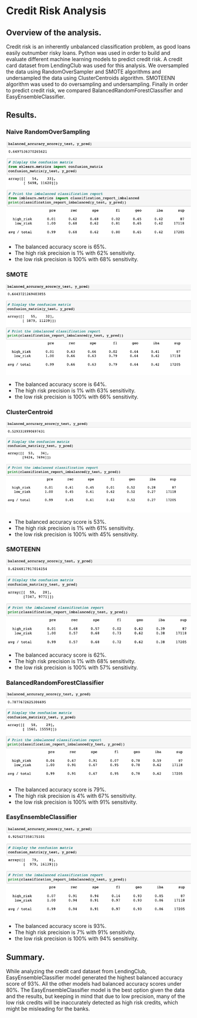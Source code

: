 # Credit Risk Analysis

## Overview of the analysis.

Credit risk is an inherently unbalanced classification problem, as good loans easily outnumber risky loans. Python was used in order to build and evaluate different machine learning models to predict credit risk. A credit card dataset from LendingClub was used for this analysis. We oversampled the data using RandomOverSampler and SMOTE algorithms and undersampled the data using ClusterCentroids algorithm. SMOTEENN algorithm was used to do oversampling and undersampling. Finally in order to predict credit risk, we compared BalancedRandomForestClassifier and EasyEnsembleClassifier.


## Results.

### Naive RandomOverSampling

![](https://github.com/EnoVaqari/Credit_Risk_Analysis/blob/main/IMG/NaiveRandomOverSampling.png)

* The balanced accuracy score is 65%.
* The high risk precision is 1% with 62% sensitivity.
* the low risk precision is 100% with 68% sensitivity.


### SMOTE 

![](https://github.com/EnoVaqari/Credit_Risk_Analysis/blob/main/IMG/SMOTEOversampling.png)

* The balanced accuracy score is 64%.
* The high risk precision is 1% with 63% sensitivity.
* the low risk precision is 100% with 66% sensitivity.


### ClusterCentroid 

![](https://github.com/EnoVaqari/Credit_Risk_Analysis/blob/main/IMG/ClusterCentroids%20Undersampling.png)

* The balanced accuracy score is 53%.
* The high risk precision is 1% with 61% sensitivity.
* the low risk precision is 100% with 45% sensitivity.


### SMOTEENN 

![](https://github.com/EnoVaqari/Credit_Risk_Analysis/blob/main/IMG/SMOTEENNOver_and_Under_SAMPLING.png)

* The balanced accuracy score is 62%.
* The high risk precision is 1% with 68% sensitivity.
* the low risk precision is 100% with 57% sensitivity.


### BalancedRandomForestClassifier 

![](https://github.com/EnoVaqari/Credit_Risk_Analysis/blob/main/IMG/BalancedRandomForestClassifier.png)

* The balanced accuracy score is 79%.
* The high risk precision is 4% with 67% sensitivity.
* the low risk precision is 100% with 91% sensitivity.


### EasyEnsembleClassifier 

![](https://github.com/EnoVaqari/Credit_Risk_Analysis/blob/main/IMG/EasyEnsembleClassifier.png)

* The balanced accuracy score is 93%.
* The high risk precision is 7% with 91% sensitivity.
* the low risk precision is 100% with 94% sensitivity.



## Summary.
While analyzing the credit card dataset from LendingClub, EasyEnsembleClassifier model generated the highest balanced accuracy score of 93%. All the other models had balanced accuracy scores under 80%. The EasyEnsembleClassifier model is the best option given the data and the results, but keeping in mind that due to low precision, many of the low risk credits will be inaccurately detected as high risk credits, which might be misleading for the banks.
